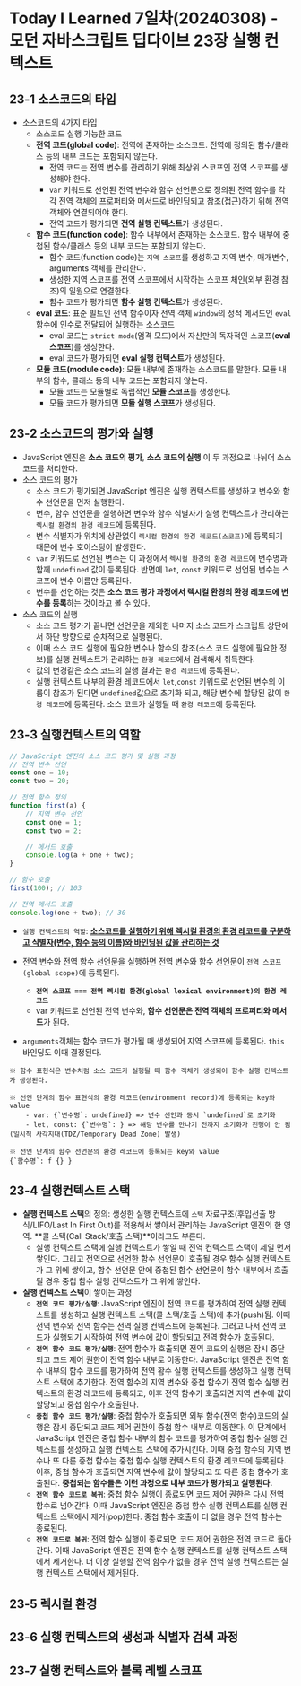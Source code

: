 # Today I Learned 7일차(20240308) - 모던 자바스크립트 딥다이브 23장 실행 컨텍스트

## 23-1 소스코드의 타입
- 소스코드의 4가지 타입
    - 소스코드 실행 가능한 코드
    - **전역 코드(global code)**: 전역에 존재하는 소스코드. 전역에 정의된 함수/클래스 등의 내부 코드는 포함되지 않는다.
        - 전역 코드는 전역 변수를 관리하기 위해 최상위 스코프인 전역 스코프를 생성해야 한다.
        - `var` 키워드로 선언된 전역 변수와 함수 선언문으로 정의된 전역 함수를 각각 전역 객체의 프로퍼티와 메서드로 바인딩되고 참조(접근)하기 위해 전역 객체와 연결되어야 한다.
        - 전역 코드가 평가되면 **전역 실행 컨텍스트**가 생성된다.
    - **함수 코드(function code)**: 함수 내부에서 존재하는 소스코드. 함수 내부에 중첩된 함수/클래스 등의 내부 코드는 포함되지 않는다.
        - 함수 코드(function code)는 `지역 스코프`를 생성하고 지역 변수, 매개변수, arguments 객체를 관리한다.
        - 생성한 지역 스코프를 전역 스코프에서 시작하는 스코프 체인(외부 환경 참조)의 일원으로 연결한다.
        - 함수 코드가 평가되면 **함수 실행 컨텍스트**가 생성된다.
    - **eval 코드**: 표준 빌트인 전역 함수이자 전역 객체 `window`의 정적 메서드인 `eval`함수에 인수로 전달되어 실행하는 소스코드
        - eval 코드는 `strict mode`(엄격 모드)에서 자신만의 독자적인 스코프(**eval 스코프**)를 생성한다.
        - eval 코드가 평가되면 **eval 실행 컨텍스트**가 생성된다.
    - **모듈 코드(module code)**: 모듈 내부에 존재하는 소스코드를 말한다. 모듈 내부의 함수, 클래스 등의 내부 코드는 포함되지 않는다.
        - 모듈 코드는 모듈별로 독립적인 **모듈 스코프**를 생성한다.
        - 모듈 코드가 평가되면 **모듈 실행 스코프**가 생성된다.

## 23-2 소스코드의 평가와 실행
- JavaScript 엔진은 **소스 코드의 평가**, **소스 코드의 실행** 이 두 과정으로 나뉘어 소스 코드를 처리한다.
- 소스 코드의 평가
    - 소스 코드가 평가되면 JavaScript 엔진은 실행 컨텍스트를 생성하고 변수와 함수 선언문을 먼저 실행한다.
    - 변수, 함수 선언문을 실행하면 변수와 함수 식별자가 실행 컨텍스트가 관리하는 `렉시컬 환경의 환경 레코드`에 등록된다.
    - 변수 식별자가 위치에 상관없이 `렉시컬 환경의 환경 레코드(스코프)`에 등록되기 때문에 변수 호이스팅이 발생한다.
    - `var` 키워드로 선언된 변수는 이 과정에서 `렉시컬 환경의 환경 레코드`에 변수명과 함께 `undefined` 값이 등록된다. 반면에 `let`, `const` 키워드로 선언된 변수는 스코프에 변수 이름만 등록된다.
    - 변수를 선언하는 것은 **소스 코드 평가 과정에서 렉시컬 환경의 환경 레코드에 변수를 등록**하는 것이라고 볼 수 있다.
- 소스 코드의 실행
    - 소스 코드 평가가 끝나면 선언문을 제외한 나머지 소스 코드가 스크립트 상단에서 하단 방향으로 순차적으로 실행된다.
    - 이때 소스 코드 실행에 필요한 변수나 함수의 참조(소스 코드 실행에 필요한 정보)를 실행 컨텍스트가 관리하는 `환경 레코드`에서 검색해서 취득한다.
    - 값의 변경같은 소스 코드의 실행 결과는 `환경 레코드`에 등록된다.
    - 실행 컨텍스트 내부의 환경 레코드에서 `let`,`const` 키워드로 선언된 변수의 이름이 참조가 된다면 `undefined`값으로 초기화 되고, 해당 변수에 할당된 값이 `환경 레코드`에 등록된다. 소스 코드가 실행될 때 `환경 레코드`에 등록된다.

## 23-3 실행컨텍스트의 역할
```javascript
// JavaScript 엔진의 소스 코드 평가 및 실행 과정
// 전역 변수 선언
const one = 10;
const two = 20;

// 전역 함수 정의
function first(a) {
    // 지역 변수 선언
    const one = 1;
    const two = 2;

    // 메서드 호출
    console.log(a + one + two);
}

// 함수 호출
first(100); // 103

// 전역 메서드 호출
console.log(one + two); // 30
```
- `실행 컨텍스트의 역할`: __<ins>소스코드를 실행하기 위해 렉시컬 환경의 환경 레코드를 구분하고 식별자(변수, 함수 등의 이름)와 바인딩된 값을 관리하는 것</ins>__

- 전역 변수와 전역 함수 선언문을 실행하면 전역 변수와 함수 선언문이 `전역 스코프(global scope)`에 등록된다.
    - **`전역 스코프 === 전역 렉시컬 환경(global lexical environment)의 환경 레코드`**
    - var 키워드로 선언된 전역 변수와, **함수 선언문은 전역 객체의 프로퍼티와 메서드**가 된다.
- `arguments`객체는 함수 코드가 평가될 때 생성되어 지역 스코프에 등록된다. `this` 바인딩도 이때 결정된다.
```plaintext
※ 함수 표현식은 변수처럼 소스 코드가 실행될 때 함수 객체가 생성되어 함수 실행 컨텍스트가 생성된다.

※ 선언 단계의 함수 표현식의 환경 레코드(environment record)에 등록되는 key와 value
    - var: {`변수명`: undefined} => 변수 선언과 동시 `undefined`로 초기화
    - let, const: {`변수명`: } => 해당 변수를 만나기 전까지 초기화가 진행이 안 됨(일시적 사각지대(TDZ/Temporary Dead Zone) 발생)

※ 선언 단계의 함수 선언문의 환경 레코드에 등록되는 key와 value
{`함수명`: f {} }
```

## 23-4 실행컨텍스트 스택
- **실행 컨텍스트 스택**의 정의: 생성한 실행 컨텍스트에 `스택` 자료구조(후입선출 방식/LIFO/Last In First Out)를 적용해서 쌓아서 관리하는 JavaScript 엔진의 한 영역. **콜 스택(Call Stack/호출 스택)**이라고도 부른다.
    - 실행 컨텍스트 스택에 실행 컨텍스트가 쌓일 때 전역 컨텍스트 스택이 제일 먼저 쌓인다. 그리고 전역으로 선언한 함수 선언문이 호출될 경우 함수 실행 컨텍스트가 그 위에 쌓이고, 함수 선언문 안에 중첩된 함수 선언문이 함수 내부에서 호출될 경우 중첩 함수 실행 컨텍스트가 그 위에 쌓인다.
- **실행 컨텍스트 스택**이 쌓이는 과정
    - **`전역 코드 평가/실행`**: JavaScript 엔진이 전역 코드를 평가하여 전역 실행 컨텍스트를 생성하고 실행 컨텍스트 스택(콜 스택/호출 스택)에 추가(push)됨. 이때 전역 변수와 전역 함수는 전역 실행 컨텍스트에 등록된다. 그러고 나서 전역 코드가 실행되기 시작하여 전역 변수에 값이 할당되고 전역 함수가 호출된다.
    - **`전역 함수 코드 평가/실행`**: 전역 함수가 호출되면 전역 코드의 실행은 잠시 중단되고 코드 제어 권한이 전역 함수 내부로 이동한다. JavaScript 엔진은 전역 함수 내부의 함수 코드를 평가하여 전역 홤수 실행 컨텍스트를 생성하고 실행 컨텍스트 스택에 추가한다. 전역 함수의 지역 변수와 중첩 함수가 전역 함수 실행 컨텍스트의 환경 레코드에 등록되고, 이후 전역 함수가 호출되면 지역 변수에 값이 할당되고 중첩 함수가 호출된다.
    - **`중첩 함수 코드 평가/실행`**: 중첩 함수가 호출되면 외부 함수(전역 함수)코드의 실행은 잠시 중단되고 코드 제어 권한이 중첩 함수 내부로 이동한다. 이 단계에서 JavaScript 엔진은 중첩 함수 내부의 함수 코드를 평가하여 중첩 함수 실행 컨텍스트를 생성하고 실행 컨텍스트 스택에 추가시킨다. 이때 중첩 함수의 지역 변수나 또 다른 중첩 함수는 중첩 함수 실행 컨텍스트의 환경 레코드에 등록된다. 이후, 중첩 함수가 호출되면 지역 변수에 값이 할당되고 또 다른 중첩 함수가 호출된다. **중첩되는 함수들은 이런 과정으로 내부 코드가 평가되고 실행된다.**
    - **`전역 함수 코드로 복귀`**: 중첩 함수 실행이 종료되면 코드 제어 권한은 다시 전역 함수로 넘어간다. 이때 JavaScript 엔진은 중첩 함수 실행 컨텍스트를 실행 컨텍스트 스택에서 제거(pop)한다. 중첩 함수 호출이 더 없을 경우 전역 함수는 종료된다.
    - **`전역 코드로 복귀`**: 전역 함수 실행이 종료되면 코드 제어 권한은 전역 코드로 돌아간다. 이때 JavaScript 엔진은 전역 함수 실행 컨텍스트를 실행 컨텍스트 스택에서 제거한다. 더 이상 실행할 전역 함수가 없을 경우 전역 실행 컨텍스트는 실행 컨텍스트 스택에서 제거된다.

## 23-5 렉시컬 환경

## 23-6 실행 컨텍스트의 생성과 식별자 검색 과정

## 23-7 실행 컨텍스트와 블록 레벨 스코프